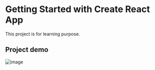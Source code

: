 # Getting Started with Create React App

This project is for learning purpose.

## Project demo

![image](https://github.com/Satyam-Rai-1/shoestemp/assets/114327173/6012d006-188c-4909-881d-ba8022195c0f)


